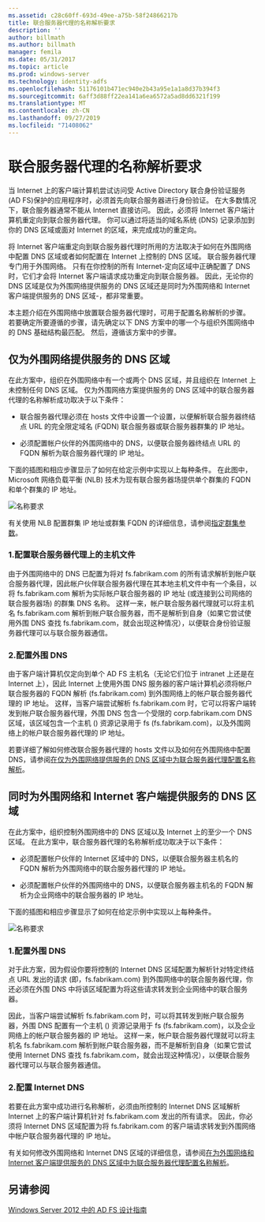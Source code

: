 ```yaml
---
ms.assetid: c28c60ff-693d-49ee-a75b-58f24866217b
title: 联合服务器代理的名称解析要求
description: ''
author: billmath
ms.author: billmath
manager: femila
ms.date: 05/31/2017
ms.topic: article
ms.prod: windows-server
ms.technology: identity-adfs
ms.openlocfilehash: 51176101b471ec940e2b43a95e1a1a8d37b394f3
ms.sourcegitcommit: 6aff3d88ff22ea141a6ea6572a5ad8dd6321f199
ms.translationtype: MT
ms.contentlocale: zh-CN
ms.lasthandoff: 09/27/2019
ms.locfileid: "71408062"
---
```

# <a name="name-resolution-requirements-for-federation-server-proxies"></a>联合服务器代理的名称解析要求

当 Internet 上的客户端计算机尝试访问受 Active Directory 联合身份验证服务 \(AD FS\)保护的应用程序时，必须首先向联合服务器进行身份验证。 在大多数情况下，联合服务器通常不能从 Internet 直接访问。 因此，必须将 Internet 客户端计算机重定向到联合服务器代理。 你可以通过将适当的域名系统 \(DNS\) 记录添加到你的 DNS 区域或面对 Internet 的区域，来完成成功的重定向。  
  
将 Internet 客户端重定向到联合服务器代理时所用的方法取决于如何在外围网络中配置 DNS 区域或者如何配置在 Internet 上控制的 DNS 区域。 联合服务器代理专门用于外围网络。 只有在你控制的所有 Internet\-定向区域中正确配置了 DNS 时，它们才会将 Internet 客户端请求成功重定向到联合服务器。 因此，无论你的 DNS 区域是仅为外围网络提供服务的 DNS 区域还是同时为外围网络和 Internet 客户端提供服务的 DNS 区域\-，都非常重要。  
  
本主题介绍在外围网络中放置联合服务器代理时，可用于配置名称解析的步骤。 若要确定所要遵循的步骤，请先确定以下 DNS 方案中的哪一个与组织外围网络中的 DNS 基础结构最匹配。 然后，遵循该方案中的步骤。  
  
## <a name="dns-zone-serving-only-the-perimeter-network"></a>仅为外围网络提供服务的 DNS 区域  
在此方案中，组织在外围网络中有一个或两个 DNS 区域，并且组织在 Internet 上未控制任何 DNS 区域。 仅为外围网络方案提供服务的 DNS 区域中的联合服务器代理的名称解析成功取决于以下条件：  
  
-   联合服务器代理必须在 hosts 文件中设置一个设置，以便解析联合服务器终结点 URL 的完全限定域名 \(FQDN\) 联合服务器或联合服务器群集的 IP 地址。  
  
-   必须配置帐户伙伴的外围网络中的 DNS，以便联合服务器终结点 URL 的 FQDN 解析为联合服务器代理的 IP 地址。  
  
下面的插图和相应步骤显示了如何在给定示例中实现以上每种条件。 在此图中，Microsoft 网络负载平衡 \(NLB\) 技术为现有联合服务器场提供单个群集的 FQDN 和单个群集的 IP 地址。  
  
![名称要求](media/adfs2_deploy_single_fs.gif)  
  
有关使用 NLB 配置群集 IP 地址或群集 FQDN 的详细信息，请参阅[指定群集参数](https://go.microsoft.com/fwlink/?LinkId=75282)。  
  
### <a name="1-configure-the-hosts-file-on-the-federation-server-proxy"></a>1.配置联合服务器代理上的主机文件  
由于外围网络中的 DNS 已配置为将对 fs.fabrikam.com 的所有请求解析到帐户联合服务器代理，因此帐户伙伴联合服务器代理在其本地主机文件中有一个条目，以将 fs.fabrikam.com 解析为实际帐户联合服务器的 IP 地址 \(或连接到公司网络的联合服务器场\) 的群集 DNS 名称。 这样一来，帐户联合服务器代理就可以将主机名 fs.fabrikam.com 解析到帐户联合服务器，而不是解析到自身（如果它尝试使用外围 DNS 查找 fs.fabrikam.com，就会出现这种情况），以便联合身份验证服务器代理可以与联合服务器通信。  
  
### <a name="2-configure-perimeter-dns"></a>2.配置外围 DNS  
由于客户端计算机仅定向到单个 AD FS 主机名（无论它们位于 intranet 上还是在 Internet 上），因此 Internet 上使用外围 DNS 服务器的客户端计算机必须将帐户联合服务器的 FQDN 解析 \(fs.fabrikam.com\) 到外围网络上的帐户联合服务器代理的 IP 地址。 这样，当客户端尝试解析 fs.fabrikam.com 时，它可以将客户端转发到帐户联合服务器代理，外围 DNS 包含一个受限的 corp.fabrikam.com DNS 区域，该区域包含一个主机 \(\) 资源记录用于 fs \(fs.fabrikam.com\)，以及外围网络上的帐户联合服务器代理的 IP 地址。  
  
若要详细了解如何修改联合服务器代理的 hosts 文件以及如何在外围网络中配置 DNS，请参阅[在仅为外围网络提供服务的 DNS 区域中为联合服务器代理配置名称解析](../../ad-fs/deployment/Configure-Name-Resolution-for-a-Federation-Server-Proxy-in-a-DNS-Zone-That-Serves-Only-the-Perimeter-Network.md)。  
  
## <a name="dns-zone-serving-both-the-perimeter-network-and-internet-clients"></a>同时为外围网络和 Internet 客户端提供服务的 DNS 区域  
在此方案中，组织控制外围网络中的 DNS 区域以及 Internet 上的至少一个 DNS 区域。 在此方案中，联合服务器代理的名称解析成功取决于以下条件：  
  
-   必须配置帐户伙伴的 Internet 区域中的 DNS，以便联合服务器主机名的 FQDN 解析为外围网络中的联合服务器代理的 IP 地址。  
  
-   必须配置帐户伙伴的外围网络中的 DNS，以便联合服务器主机名的 FQDN 解析为企业网络中的联合服务器的 IP 地址。  
  
下面的插图和相应步骤显示了如何在给定示例中实现以上每种条件。  
  
![名称要求](media/adfs2_deploy_fsp_3DNS.gif)  
  
### <a name="1-configure-perimeter-dns"></a>1.配置外围 DNS  
对于此方案，因为假设你要将控制的 Internet DNS 区域配置为解析针对特定终结点 URL 发出的请求 \(即，fs.fabrikam.com\) 到外围网络中的联合服务器代理，你还必须在外围 DNS 中将该区域配置为将这些请求转发到企业网络中的联合服务器。  
  
因此，当客户端尝试解析 fs.fabrikam.com 时，可以将其转发到帐户联合服务器，外围 DNS 配置有一个主机 \(\) 资源记录用于 fs \(fs.fabrikam.com\)，以及企业网络上的帐户联合服务器的 IP 地址。 这样一来，帐户联合服务器代理就可以将主机名 fs.fabrikam.com 解析到帐户联合服务器，而不是解析到自身（如果它尝试使用 Internet DNS 查找 fs.fabrikam.com，就会出现这种情况），以便联合服务器代理可以与联合服务器通信。  
  
### <a name="2-configure-internet-dns"></a>2.配置 Internet DNS  
若要在此方案中成功进行名称解析，必须由所控制的 Internet DNS 区域解析 Internet 上的客户端计算机针对 fs.fabrikam.com 发出的所有请求。 因此，你必须将 Internet DNS 区域配置为将 fs.fabrikam.com 的客户端请求转发到外围网络中帐户联合服务器代理的 IP 地址。  
  
有关如何修改外围网络和 Internet DNS 区域的详细信息，请参阅[在为外围网络和 Internet 客户端提供服务的 DNS 区域中为联合服务器代理配置名称解析](../../ad-fs/deployment/Configure-Name-Resolution-for-a-Federation-Server-Proxy-in-a-DNS-Zone-That-Serves-Both-the-Perimeter-Network-and-Internet-Clients.md)。  
  
## <a name="see-also"></a>另请参阅
[Windows Server 2012 中的 AD FS 设计指南](AD-FS-Design-Guide-in-Windows-Server-2012.md)

